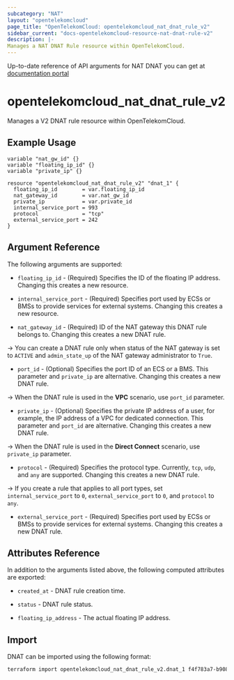 ```yaml
---
subcategory: "NAT"
layout: "opentelekomcloud"
page_title: "OpenTelekomCloud: opentelekomcloud_nat_dnat_rule_v2"
sidebar_current: "docs-opentelekomcloud-resource-nat-dnat-rule-v2"
description: |-
Manages a NAT DNAT Rule resource within OpenTelekomCloud.
---
```


Up-to-date reference of API arguments for NAT DNAT you can get at
[documentation portal](https://docs.otc.t-systems.com/nat-gateway/api-ref/api_v2.0/dnat_rules)

# opentelekomcloud_nat_dnat_rule_v2

Manages a V2 DNAT rule resource within OpenTelekomCloud.

## Example Usage

```hcl
variable "nat_gw_id" {}
variable "floating_ip_id" {}
variable "private_ip" {}

resource "opentelekomcloud_nat_dnat_rule_v2" "dnat_1" {
  floating_ip_id        = var.floating_ip_id
  nat_gateway_id        = var.nat_gw_id
  private_ip            = var.private_id
  internal_service_port = 993
  protocol              = "tcp"
  external_service_port = 242
}
```

## Argument Reference

The following arguments are supported:

* `floating_ip_id` - (Required) Specifies the ID of the floating IP address.
  Changing this creates a new resource.

* `internal_service_port` - (Required) Specifies port used by ECSs or BMSs
  to provide services for external systems. Changing this creates a new resource.

* `nat_gateway_id` - (Required) ID of the NAT gateway this DNAT rule belongs to.
   Changing this creates a new DNAT rule.

-> You can create a DNAT rule only when status of the NAT gateway is set to `ACTIVE`
and `admin_state_up` of the NAT gateway administrator to `True`.

* `port_id` - (Optional) Specifies the port ID of an ECS or a BMS.
  This parameter and `private_ip` are alternative. Changing this creates a
  new DNAT rule.

->
When the DNAT rule is used in the **VPC** scenario, use `port_id` parameter.

* `private_ip` - (Optional) Specifies the private IP address of a
  user, for example, the IP address of a VPC for dedicated connection.
  This parameter and `port_id` are alternative. Changing this creates a new DNAT rule.

->
When the DNAT rule is used in the **Direct Connect** scenario, use `private_ip` parameter.

* `protocol` - (Required) Specifies the protocol type. Currently,
  `tcp`, `udp`, and `any` are supported. Changing this creates a new DNAT rule.

-> If you create a rule that applies to all port types, set `internal_service_port` to `0`,
`external_service_port` to `0`, and `protocol` to `any`.

* `external_service_port` - (Required) Specifies port used by ECSs or
  BMSs to provide services for external systems. Changing this creates a new DNAT rule.

## Attributes Reference

In addition to the arguments listed above, the following computed attributes are exported:

* `created_at` - DNAT rule creation time.

* `status` - DNAT rule status.

* `floating_ip_address` - The actual floating IP address.

## Import

DNAT can be imported using the following format:

```sh
terraform import opentelekomcloud_nat_dnat_rule_v2.dnat_1 f4f783a7-b908-4215-b018-724960e5df4a
```
